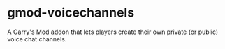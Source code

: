# gmod-voicechannels
A Garry's Mod addon that lets players create their own private (or public) voice chat channels.
